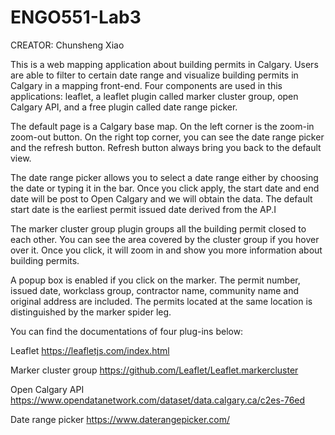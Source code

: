 # ENGO551-Lab3

CREATOR: Chunsheng Xiao

This is a web mapping application about building permits in Calgary. Users are able to filter to certain date range and visualize building permits in Calgary in a mapping front-end. Four components are used in this applications: leaflet, a leaflet plugin called marker cluster group, open Calgary API, and a free plugin called date range picker.

The default page is a Calgary base map. On the left corner is the zoom-in zoom-out button. On the right top corner, you can see the date range picker and the refresh button. Refresh button always bring you back to the default view.

The date range picker allows you to select a date range either by choosing the date or typing it in the bar. Once you click apply, the start date and end date will be post to Open Calgary and we will obtain the data. The default start date is the earliest permit issued date derived from the AP.I

The marker cluster group plugin groups all the building permit closed to each other. You can see the area covered by the cluster group if you hover over it. Once you click, it will zoom in and show you more information about building permits.

A popup box is enabled if you click on the marker. The permit number, issued date, workclass group, contractor name, community name and original address are included. The permits located at the same location is distinguished by the marker spider leg.

You can find the documentations of four plug-ins below:

Leaflet
https://leafletjs.com/index.html

Marker cluster group
https://github.com/Leaflet/Leaflet.markercluster

Open Calgary API
https://www.opendatanetwork.com/dataset/data.calgary.ca/c2es-76ed

Date range picker
https://www.daterangepicker.com/